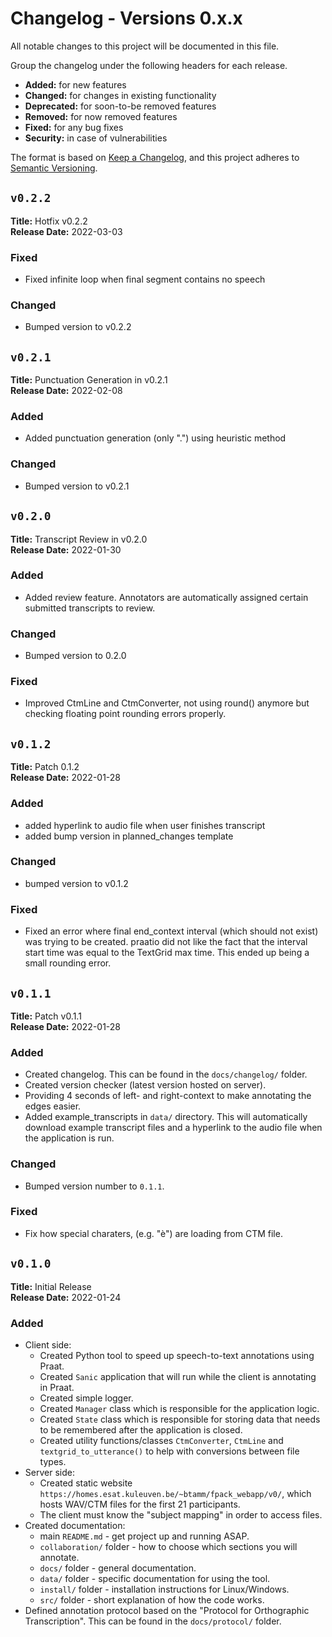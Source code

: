 # Changelog - Versions 0.x.x

All notable changes to this project will be documented in this file.

Group the changelog under the following headers for each release.
- **Added:** for new features
- **Changed:** for changes in existing functionality
- **Deprecated:** for soon-to-be removed features
- **Removed:** for now removed features
- **Fixed:** for any bug fixes
- **Security:** in case of vulnerabilities

The format is based on [Keep a Changelog](https://keepachangelog.com/en/1.0.0/),
and this project adheres to [Semantic Versioning](https://semver.org/spec/v2.0.0.html).

## `v0.2.2`

**Title:** Hotfix v0.2.2 \
**Release Date:** 2022-03-03

### Fixed
- Fixed infinite loop when final segment contains no speech

### Changed
- Bumped version to v0.2.2



## `v0.2.1`

**Title:** Punctuation Generation in v0.2.1 \
**Release Date:** 2022-02-08

### Added
- Added punctuation generation (only ".") using heuristic method

### Changed
- Bumped version to v0.2.1




## `v0.2.0`

**Title:** Transcript Review in v0.2.0 \
**Release Date:** 2022-01-30

### Added
- Added review feature. Annotators are automatically assigned certain submitted
  transcripts to review.

### Changed
- Bumped version to 0.2.0

### Fixed
- Improved CtmLine and CtmConverter, not using round() anymore but checking
  floating point rounding errors properly.


## `v0.1.2`

**Title:** Patch 0.1.2 \
**Release Date:** 2022-01-28

### Added
- added hyperlink to audio file when user finishes transcript
- added bump version in planned_changes template

### Changed
- bumped version to v0.1.2

### Fixed
- Fixed an error where final end_context interval (which should not exist) was trying
  to be created. praatio did not like the fact that the interval start time was
  equal to the TextGrid max time. This ended up being a small rounding error.


## `v0.1.1`

**Title:** Patch v0.1.1 \
**Release Date:** 2022-01-28


### Added
- Created changelog. This can be found in the `docs/changelog/` folder.
- Created version checker (latest version hosted on server).
- Providing 4 seconds of left- and right-context to make annotating the edges easier.
- Added example_transcripts in `data/` directory. This will automatically download
  example transcript files and a hyperlink to the audio file when the application is
  run. 

### Changed
- Bumped version number to `0.1.1`.

### Fixed
- Fix how special charaters, (e.g. "è") are loading from CTM file.


## `v0.1.0`

**Title:** Initial Release \
**Release Date:** 2022-01-24

### Added
- Client side:
  - Created Python tool to speed up speech-to-text annotations using Praat.
  - Created `Sanic` application that will run while the client is annotating in
    Praat.
  - Created simple logger.
  - Created `Manager` class which is responsible for the application logic.
  - Created `State` class which is responsible for storing data that needs to be
    remembered after the application is closed.
  - Created utility functions/classes `CtmConverter`, `CtmLine` and
    `textgrid_to_utterance()` to help with conversions between file types.
- Server side:
  - Created static website `https://homes.esat.kuleuven.be/~btamm/fpack_webapp/v0/`,
    which hosts WAV/CTM files for the first 21 participants.
  - The client must know the "subject mapping" in order to access files.
- Created documentation: 
  - main `README.md` - get project up and running ASAP.
  - `collaboration/` folder - how to choose which sections you will annotate.
  - `docs/` folder - general documentation.
  - `data/` folder - specific documentation for using the tool.
  - `install/` folder - installation instructions for Linux/Windows.
  - `src/` folder - short explanation of how the code works.
- Defined annotation protocol based on the "Protocol for Orthographic Transcription".
  This can be found in the `docs/protocol/` folder.
